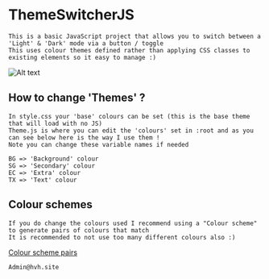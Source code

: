 # ThemeSwitcherJS
```
This is a basic JavaScript project that allows you to switch between a 'Light' & 'Dark' mode via a button / toggle
This uses colour themes defined rather than applying CSS classes to existing elements so it easy to manage :)
```


![Alt text](https://github.com/HDzzzz/ThemeSwitcherJS/blob/main/Example/678ce3532cfb802cf1d153adb94d9352.gif?raw=true "Example")



## How to change 'Themes' ?
```
In style.css your 'base' colours can be set (this is the base theme that will load with no JS)
Theme.js is where you can edit the 'colours' set in :root and as you can see below here is the way I use them !
Note you can change these variable names if needed

BG => 'Background' colour
SG => 'Secondary' colour
EC => 'Extra' colour
TX => 'Text' colour
```

## Colour schemes
```
If you do change the colours used I recommend using a "Colour scheme" to generate pairs of colours that match
It is recommended to not use too many different colours also :) 
```
[Colour scheme pairs](https://coolors.co/ "Example")



```
Admin@hvh.site
```
